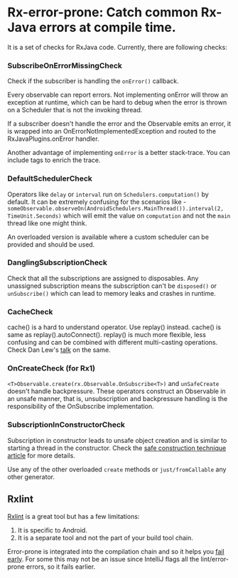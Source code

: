 # Rx-error-prone: Catch common Rx-Java errors at compile time.

It is a set of checks for RxJava code. Currently, there are following checks:

### SubscribeOnErrorMissingCheck
Check if the subscriber is handling the `onError()` callback. 

Every observable can report errors. Not implementing onError will throw an exception at runtime,
 which can be hard to debug when the error is thrown on a Scheduler that is not the invoking thread.

If a subscriber doesn't handle the error and the Observable emits an error, 
it is wrapped into an OnErrorNotImplementedException and routed to the RxJavaPlugins.onError handler.

Another advantage of implementing `onError` is a better stack-trace. You can include tags to enrich the trace.

### DefaultSchedulerCheck
Operators like `delay` or `interval` run on `Schedulers.computation()` by default. It can be extremely confusing
for the scenarios like - `someObservable.observeOn(AndroidSchedulers.MainThread()).interval(2, TimeUnit.Seconds)`
which will emit the value on `computation` and not the `main` thread like one might think.

An overloaded version is available where a custom scheduler can be provided and should be used. 

### DanglingSubscriptionCheck
Check that all the subscriptions are assigned to disposables. 
Any unassigned subscription means the subscription can't be `disposed()` or `unSubscribe()` 
which can lead to memory leaks and crashes in runtime.


### CacheCheck
cache() is a hard to understand operator. Use replay() instead. cache() is same as replay().autoConnect(). 
replay() is much more flexible, less confusing and can be combined with different multi-casting operations.
Check Dan Lew's [talk](https://youtu.be/QdmkXL7XikQ?t=19m21s) on the same.

### OnCreateCheck (for Rx1)
`<T>Observable.create(rx.Observable.OnSubscribe<T>)` and `unSafeCreate` doesn't handle backpressure.
These operators construct an Observable in an unsafe manner, that is, unsubscription and backpressure handling 
is the responsibility of the OnSubscribe implementation.

### SubscriptionInConstructorCheck
Subscription in constructor leads to unsafe object creation and is similar to starting a thread in the constructor.
Check the [safe construction technique article](https://www.ibm.com/developerworks/library/j-jtp0618/index.html) 
for more details.

Use any of the other overloaded `create` methods or `just/fromCallable` any other generator.

## Rxlint
[Rxlint](https://bitbucket.org/littlerobots/rxlint) is a great tool but has a few limitations:

1. It is specific to Android.
2. It is a separate tool and not the part of your build tool chain. 

Error-prone is integrated into the compilation chain and so it helps you [fail early](https://artemzin.com/blog/android-development-culture-the-document-qualitymatters/). For some this may not be an issue since IntelliJ flags all the lint/error-prone errors, so it fails earlier.

 
